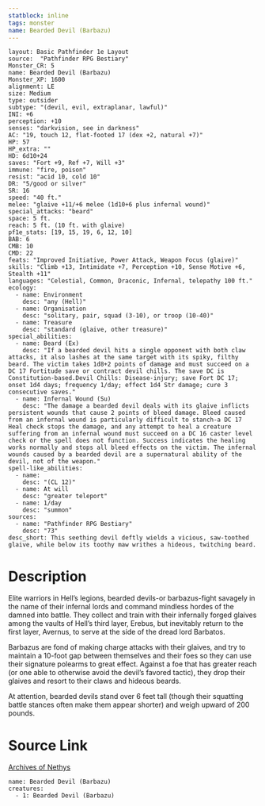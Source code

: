```yaml
---
statblock: inline
tags: monster
name: Bearded Devil (Barbazu)
---
```

```statblock
layout: Basic Pathfinder 1e Layout
source:  "Pathfinder RPG Bestiary"
Monster_CR: 5
name: Bearded Devil (Barbazu)
Monster_XP: 1600
alignment: LE
size: Medium
type: outsider
subtype: "(devil, evil, extraplanar, lawful)"
INI: +6
perception: +10
senses: "darkvision, see in darkness"
AC: "19, touch 12, flat-footed 17 (dex +2, natural +7)"
HP: 57
HP_extra: ""
HD: 6d10+24
saves: "Fort +9, Ref +7, Will +3"
immune: "fire, poison"
resist: "acid 10, cold 10"
DR: "5/good or silver"
SR: 16
speed: "40 ft."
melee: "glaive +11/+6 melee (1d10+6 plus infernal wound)"
special_attacks: "beard"
space: 5 ft.
reach: 5 ft. (10 ft. with glaive)
pf1e_stats: [19, 15, 19, 6, 12, 10]
BAB: 6
CMB: 10
CMD: 22
feats: "Improved Initiative, Power Attack, Weapon Focus (glaive)"
skills: "Climb +13, Intimidate +7, Perception +10, Sense Motive +6, Stealth +11"
languages: "Celestial, Common, Draconic, Infernal, telepathy 100 ft."
ecology:
  - name: Environment
    desc: "any (Hell)"
  - name: Organisation
    desc: "solitary, pair, squad (3-10), or troop (10-40)"
  - name: Treasure
    desc: "standard (glaive, other treasure)"
special_abilities:
  - name: Beard (Ex)
    desc: "If a bearded devil hits a single opponent with both claw attacks, it also lashes at the same target with its spiky, filthy beard. The victim takes 1d8+2 points of damage and must succeed on a DC 17 Fortitude save or contract devil chills. The save DC is Constitution-based.Devil Chills: Disease-injury; save Fort DC 17; onset 1d4 days; frequency 1/day; effect 1d4 Str damage; cure 3 consecutive saves."
  - name: Infernal Wound (Su)
    desc: "The damage a bearded devil deals with its glaive inflicts persistent wounds that cause 2 points of bleed damage. Bleed caused from an infernal wound is particularly difficult to stanch-a DC 17 Heal check stops the damage, and any attempt to heal a creature suffering from an infernal wound must succeed on a DC 16 caster level check or the spell does not function. Success indicates the healing works normally and stops all bleed effects on the victim. The infernal wounds caused by a bearded devil are a supernatural ability of the devil, not of the weapon."
spell-like_abilities:
  - name:
    desc: "(CL 12)"
  - name: At will
    desc: "greater teleport"
  - name: 1/day
    desc: "summon"
sources:
  - name: "Pathfinder RPG Bestiary"
    desc: "73"
desc_short: This seething devil deftly wields a vicious, saw-toothed glaive, while below its toothy maw writhes a hideous, twitching beard.
```
# Description
Elite warriors in Hell’s legions, bearded devils-or barbazus-fight savagely in the name of their infernal lords and command mindless hordes of the damned into battle. They collect and train with their infernally forged glaives among the vaults of Hell’s third layer, Erebus, but inevitably return to the first layer, Avernus, to serve at the side of the dread lord Barbatos.

Barbazus are fond of making charge attacks with their glaives, and try to maintain a 10-foot gap between themselves and their foes so they can use their signature polearms to great effect. Against a foe that has greater reach (or one able to otherwise avoid the devil’s favored tactic), they drop their glaives and resort to their claws and hideous beards.

At attention, bearded devils stand over 6 feet tall (though their squatting battle stances often make them appear shorter) and weigh upward of 200 pounds.
# Source Link
[Archives of Nethys](https://aonprd.com/MonsterDisplay.aspx?ItemName=Bearded%20Devil%20(Barbazu))
```encounter-table
name: Bearded Devil (Barbazu)
creatures:
  - 1: Bearded Devil (Barbazu)
```
